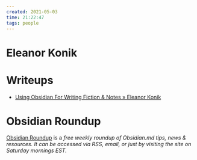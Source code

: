 ```yaml
---
created: 2021-05-03
time: 21:22:47
tags: people
---
```


# Eleanor Konik


# Writeups
- [Using Obsidian For Writing Fiction & Notes » Eleanor Konik](https://eleanorkonik.com/obsidian-for-writing/)

# Obsidian Roundup
[Obsidian Roundup](https://obsidianroundup.org/) is a *free weekly roundup of Obsidian.md tips, news & resources. It can be accessed via RSS, email, or just by visiting the site on Saturday mornings EST.*